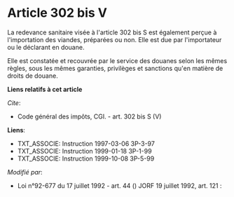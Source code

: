 # Article 302 bis V

La redevance sanitaire visée à l'article 302 bis S est également perçue à l'importation des viandes, préparées ou non. Elle
est due par l'importateur ou le déclarant en douane. 

Elle est constatée et recouvrée par le service des douanes selon les mêmes règles, sous les mêmes garanties, privilèges et
sanctions qu'en matière de droits de douane.

**Liens relatifs à cet article**

_Cite_:

  - Code général des impôts, CGI. - art. 302 bis S (V)

**Liens**:

  - TXT_ASSOCIE: Instruction 1997-03-06 3P-3-97
  - TXT_ASSOCIE: Instruction 1999-01-18 3P-1-99
  - TXT_ASSOCIE: Instruction 1999-10-08 3P-5-99

_Modifié par_:

  - Loi n°92-677 du 17 juillet 1992 - art. 44 () JORF 19 juillet 1992, art. 121 :
